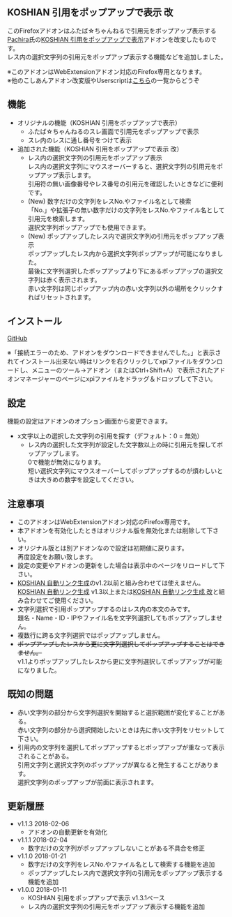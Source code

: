 ## KOSHIAN 引用をポップアップで表示 改
このFirefoxアドオンはふたば☆ちゃんねるで引用元をポップアップ表示する[Pachira](https://addons.mozilla.org/ja/firefox/user/anonymous-a0bba9187b568f98732d22d51c5955a6/)氏の[KOSHIAN 引用をポップアップで表示](https://addons.mozilla.org/ja/firefox/addon/koshian-popup-quote/)アドオンを改変したものです。  
レス内の選択文字列の引用元をポップアップ表示する機能などを追加しました。  

※このアドオンはWebExtensionアドオン対応のFirefox専用となります。  
※他のこしあんアドオン改変版やUserscriptは[こちら](https://github.com/akoya-tomo/futaba_auto_reloader_K/wiki/)の一覧からどうぞ  

## 機能
* オリジナルの機能（KOSHIAN 引用をポップアップで表示）  
  - ふたば☆ちゃんねるのスレ画面で引用元をポップアップで表示  
  - スレ内のレスに通し番号をつけて表示  
* 追加された機能（KOSHIAN 引用をポップアップで表示 改）  
  - レス内の選択文字列の引用元をポップアップ表示  
    レス内の選択文字列にマウスオーバーすると、選択文字列の引用元をポップアップ表示します。  
    引用符の無い画像番号やレス番号の引用元を確認したいときなどに便利です。  
  - \(New\) 数字だけの文字列をレスNo.やファイル名として検索  
  「No.」や拡張子の無い数字だけの文字列をレスNo.やファイル名として引用元を検索します。  
  選択文字列ポップアップでも使用できます。  
  - \(New\) ポップアップしたレス内で選択文字列の引用元をポップアップ表示  
    ポップアップしたレス内から選択文字列ポップアップが可能になりました。  
    最後に文字列選択したポップアップより下にあるポップアップの選択文字列は赤く表示されます。  
  赤い文字列は同じポップアップ内の赤い文字列以外の場所をクリックすればリセットされます。  

## インストール
[GitHub](https://github.com/akoya-tomo/koshian_popup_quote_kai/releases/download/v1.1.3/koshian_popup_quote_kai-1.1.3-an.fx.xpi)  

※「接続エラーのため、アドオンをダウンロードできませんでした。」と表示されてインストール出来ない時はリンクを右クリックしてxpiファイルをダウンロードし、メニューのツール→アドオン（またはCtrl+Shift+A）で表示されたアドオンマネージャーのページにxpiファイルをドラッグ＆ドロップして下さい。  

## 設定
機能の設定はアドオンのオプション画面から変更できます。  

* x文字以上の選択した文字列の引用を探す（デフォルト：0 = 無効）  
  - レス内の選択した文字列が設定した文字数以上の時に引用元を探してポップアップします。  
    0で機能が無効になります。  
    短い選択文字列にマウスオーバーしてポップアップするのが煩わしいときは大きめの数字を設定してください。  

## 注意事項  
* このアドオンはWebExtensionアドオン対応のFirefox専用です。  
* 本アドオンを有効化したときはオリジナル版を無効化または削除して下さい。  
* オリジナル版とは別アドオンなので設定は初期値に戻ります。  
  再度設定をお願い致します。  
* 設定の変更やアドオンの更新をした場合は表示中のページをリロードして下さい。  
* [KOSHIAN 自動リンク生成](https://addons.mozilla.org/ja/firefox/addon/koshian-autolink-futaba/)のv1.2以前と組み合わせては使えません。  
  [KOSHIAN 自動リンク生成](https://addons.mozilla.org/ja/firefox/addon/koshian-autolink-futaba/) v1.3以上または[KOSHIAN 自動リンク生成 改](https://github.com/akoya-tomo/koshian_autolink_futaba_kai/)と組み合わせてご使用ください。  
* 文字列選択で引用ポップアップするのはレス内の本文のみです。  
  題名・Name・ID・IPやファイル名を文字列選択してもポップアップしません。  
* 複数行に跨る文字列選択ではポップアップしません。  
* <s>ポップアップしたレスから更に文字列選択してポップアップすることはできません。</s>  
  v1.1よりポップアップしたレスから更に文字列選択してポップアップが可能になりました。  

## 既知の問題  
* 赤い文字列の部分から文字列選択を開始すると選択範囲が変化することがある。  
  赤い文字列の部分から選択開始したいときは先に赤い文字列をリセットして下さい。  
* 引用内の文字列を選択してポップアップするとポップアップが重なって表示されることがある。  
  引用文字列と選択文字列のポップアップが異なると発生することがあります。  
  選択文字列のポップアップが前面に表示されます。  

## 更新履歴  
* v1.1.3 2018-02-06  
  - アドオンの自動更新を有効化  
* v1.1.1 2018-02-04  
  - 数字だけの文字列がポップアップしないことがある不具合を修正  
* v1.1.0 2018-01-21  
  - 数字だけの文字列をレスNo.やファイル名として検索する機能を追加  
  - ポップアップしたレス内で選択文字列の引用元をポップアップ表示する機能を追加  
* v1.0.0 2018-01-11  
  - KOSHIAN 引用をポップアップで表示 v1.3.1ベース  
  - レス内の選択文字列の引用元をポップアップ表示する機能を追加  
